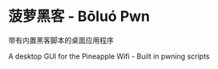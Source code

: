 # 菠萝黑客 - Bōluó Pwn

带有内置黑客脚本的桌面应用程序

A desktop GUI for the Pineapple Wifi - Built in pwning scripts
